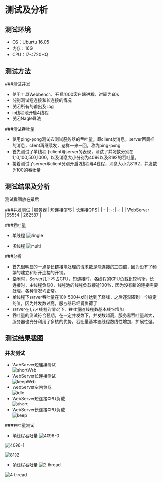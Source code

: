 # 测试及分析

## 测试环境
* OS：Ubuntu 16.05
* 内存：16G
* CPU：I7-4720HQ

## 测试方法

###测试并发
* 使用工具Webbench，开启1000客户端进程，时间为60s
* 分别测试短连接和长连接的情况
* 关闭所有的输出及Log
* io线程池开启4线程
* 关闭Nagle算法

###测试吞吐量
* 使用ping-pong测试去测试服务器的吞吐量，即client发消息，server回同样的消息，client再继续发，这样一来一回，称为ping-pong
* 首先测试了单线程下client与server的表现，测试了并发数分别在1,10,100,500,1000，以及消息大小分别为4096以及8192的吞吐量。
* 接着测试了server与client分别开启2线程与4线程，消息大小为8192，并发数为100的吞吐量


## 测试结果及分析
测试截图放在最后  

###并发测试
| 服务器 | 短连接QPS | 长连接QPS | 
| - | :-: | -: | 
| WebServer |65554 | 262587 |  

###吞吐量
* 单线程
![single](https://github.com/StellaYuhao/tyh-WebServer/blob/master/test%20results/chart.jpeg)

* 多线程
![multi](https://github.com/StellaYuhao/tyh-WebServer/blob/master/test%20results/chart(1).jpeg)

###分析
* 首先很明显的一点是长链接能处理的请求数是短连接的三四倍，因为没有了频繁的建立和断开连接的开销。
* 空闲时，Server几乎不占CPU，短连接时，各线程的CPU负载比较均衡，长连接时，主线程负载0，线程池的线程负载接近100%，因为没有新的连接需要处理。各种情况均正常。
* 单线程下server吞吐量在100-500并发时达到了巅峰，之后逐渐降到一个稳定的值，因为并发数过高，服务器已经满负荷了
* server在1,2,4线程的情况下，吞吐量随线程数基本线性增加
* 吞吐量的测试符合预期，在一定并发数下，并发数越高，服务器吞吐量越大，服务器也充分利用了多核的优势，吞吐量基本随线程数线性增加，扩展性强。



## 测试结果截图
### 并发测试
* WebServer短连接测试  
![shortWeb](https://github.com/StellaYuhao/tyh-WebServer/blob/master/test%20results/short%201000%20web%20bench.png)
* WebServer长连接测试  
![keepWeb](https://github.com/StellaYuhao/tyh-WebServer/blob/master/test%20results/1000%20long%20web%20bench.png)
* WebServer空闲负载  
![idle](https://github.com/StellaYuhao/tyh-WebServer/blob/master/test%20results/CPU-idle.png)
* WebServer短连接CPU负载  
![short](https://github.com/StellaYuhao/tyh-WebServer/blob/master/test%20results/cpu-short.png)
* WebServer长连接CPU负载  
![keep](https://github.com/StellaYuhao/tyh-WebServer/blob/master/test%20results/CPU-long.png)

###吞吐量测试
* 单线程吞吐量 
![4096-0](https://github.com/StellaYuhao/tyh-WebServer/blob/master/test%20results/4096%201%2010%20100.png)

![4096-1](https://github.com/StellaYuhao/tyh-WebServer/blob/master/test%20results/4096%20500%201000.png)

![8192](https://github.com/StellaYuhao/tyh-WebServer/blob/master/test%20results/8192%201-1000.png)

* 多线程吞吐量
![2 thread](https://github.com/StellaYuhao/tyh-WebServer/blob/master/test%20results/2%20thread%208192.png)

![4 thread](https://github.com/StellaYuhao/tyh-WebServer/blob/master/test%20results/4%20thread%208192.png)

